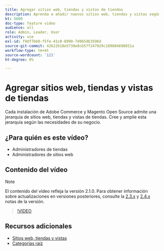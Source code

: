 ```yaml
---
title: Agregar sitios web, tiendas y vistas de tiendas
description: Aprenda a añadir nuevos sitios web, tiendas y vistas según las necesidades de su negocio.
kt: 5609
doc-type: feature video
audience: all
role: Admin, Leader, User
activity: use
exl-id: f9df7bb0-f5fe-41c0-8990-7d9b5db3596d
source-git-commit: 42622b18e5738e8cb57f247029c189884698851a
workflow-type: tm+mt
source-wordcount: '121'
ht-degree: 0%

---
```


# Agregar sitios web, tiendas y vistas de tiendas

Cada instalación de Adobe Commerce y Magento Open Source admite una jerarquía de sitios web, tiendas y vistas de tiendas. Cree y amplíe esta jerarquía según las necesidades de su negocio.

## ¿Para quién es este vídeo?

- Administradores de tiendas
- Administradores de sitios web

## Contenido del vídeo

>[!NOTE]
>
>El contenido del vídeo refleja la versión 2.1.0. Para obtener información sobre actualizaciones en versiones posteriores, consulte la [2.3.x](https://devdocs.magento.com/guides/v2.3/release-notes/bk-release-notes.html) y [2.4.x](https://devdocs.magento.com/guides/v2.4/release-notes/bk-release-notes.html) notas de la versión.

>[!VIDEO](https://video.tv.adobe.com/v/35787?quality=12&learn=on)

## Recursos adicionales

- [Sitios web, tiendas y vistas](https://docs.magento.com/user-guide/stores/websites-stores-views.html)
- [Categorías raíz](https://docs.magento.com/user-guide/catalog/category-root.html)
